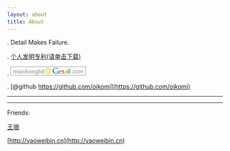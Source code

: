 ```yaml
---
layout: about
title: About
---
```


. Detail Makes Failure.

. [个人发明专利(请单击下载)](/doc/patent.pdf)

. ![miaohong at gmail dot com](/image/mail.png)

. [@github https://github.com/oikomi](https://github.com/oikomi)



***



***

Friends:

[王垠](http://www.yinwang.org/)


[http://yaoweibin.cn](http://yaoweibin.cn)



